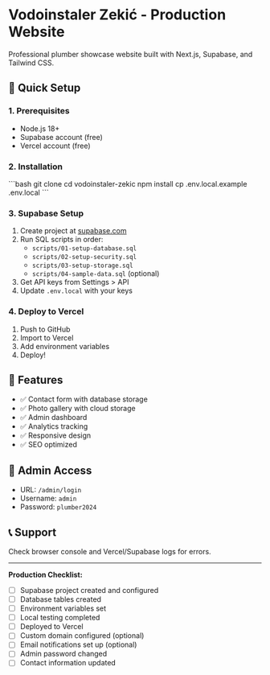# Vodoinstaler Zekić - Production Website

Professional plumber showcase website built with Next.js, Supabase, and Tailwind CSS.

## 🚀 Quick Setup

### 1. Prerequisites
- Node.js 18+
- Supabase account (free)
- Vercel account (free)

### 2. Installation
\`\`\`bash
git clone <your-repo>
cd vodoinstaler-zekic
npm install
cp .env.local.example .env.local
\`\`\`

### 3. Supabase Setup
1. Create project at [supabase.com](https://supabase.com)
2. Run SQL scripts in order:
   - `scripts/01-setup-database.sql`
   - `scripts/02-setup-security.sql`
   - `scripts/03-setup-storage.sql`
   - `scripts/04-sample-data.sql` (optional)
3. Get API keys from Settings > API
4. Update `.env.local` with your keys

### 4. Deploy to Vercel
1. Push to GitHub
2. Import to Vercel
3. Add environment variables
4. Deploy!

## 🔧 Features
- ✅ Contact form with database storage
- ✅ Photo gallery with cloud storage
- ✅ Admin dashboard
- ✅ Analytics tracking
- ✅ Responsive design
- ✅ SEO optimized

## 🔐 Admin Access
- URL: `/admin/login`
- Username: `admin`
- Password: `plumber2024`

## 📞 Support
Check browser console and Vercel/Supabase logs for errors.

---

**Production Checklist:**
- [ ] Supabase project created and configured
- [ ] Database tables created
- [ ] Environment variables set
- [ ] Local testing completed
- [ ] Deployed to Vercel
- [ ] Custom domain configured (optional)
- [ ] Email notifications set up (optional)
- [ ] Admin password changed
- [ ] Contact information updated

